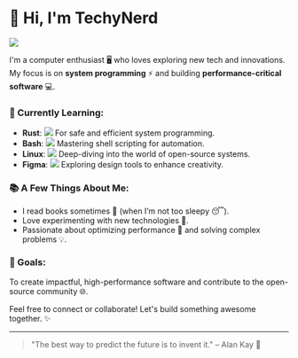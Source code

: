 # 👋 Hi, I'm TechyNerd

<img align="center" src="https://img.shields.io/badge/-TechyNerd-black?style=flat-square&logoColor=white&logo=github" />

I'm a computer enthusiast 🖥️ who loves exploring new tech and innovations. My focus is on **system programming** ⚡ and building **performance-critical software** 💻.

### 🌟 Currently Learning:
- **Rust**: <img src="https://skillicons.dev/icons?i=rust" /> For safe and efficient system programming.
- **Bash**: <img src="https://skillicons.dev/icons?i=bash" /> Mastering shell scripting for automation.
- **Linux**: <img src="https://skillicons.dev/icons?i=linux" /> Deep-diving into the world of open-source systems.
- **Figma**: <img src="https://skillicons.dev/icons?i=figma" /> Exploring design tools to enhance creativity.

### 📚 A Few Things About Me:
- I read books sometimes 📖 (when I’m not too sleepy 😴).
- Love experimenting with new technologies 🔬.
- Passionate about optimizing performance 🚀 and solving complex problems 💡.

### 🚀 Goals:
To create impactful, high-performance software and contribute to the open-source community 🌐.

Feel free to connect or collaborate! Let's build something awesome together. ✨

---

> "The best way to predict the future is to invent it." – Alan Kay 💬
